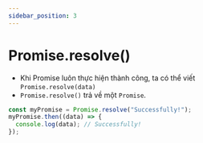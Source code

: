 ```yaml
---
sidebar_position: 3
---
```


# Promise.resolve()

- Khi Promise luôn thực hiện thành công, ta có thể viết `Promise.resolve(data)`
- `Promise.resolve()` trả về một `Promise`.

```js
const myPromise = Promise.resolve("Successfully!");
myPromise.then((data) => {
  console.log(data); // Successfully!
});
```
